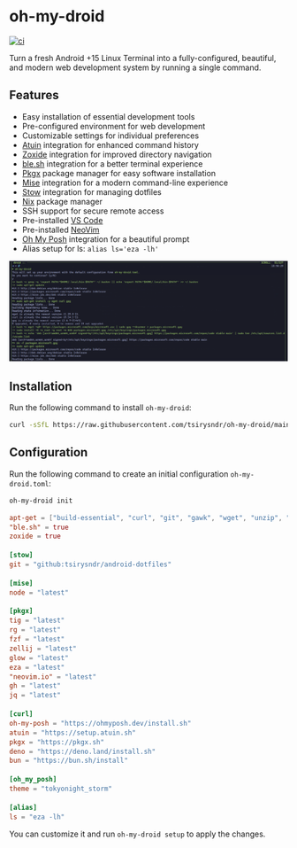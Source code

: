 # oh-my-droid
[![ci](https://github.com/tsirysndr/oh-my-droid/actions/workflows/ci.yml/badge.svg)](https://github.com/tsirysndr/oh-my-droid/actions/workflows/ci.yml)

Turn a fresh Android +15 Linux Terminal into a fully-configured, beautiful, and modern web development system by running a single command.

## Features
- Easy installation of essential development tools
- Pre-configured environment for web development
- Customizable settings for individual preferences
- [Atuin](https://atuin.sh/) integration for enhanced command history
- [Zoxide](https://github.com/ajeetdsouza/zoxide) integration for improved directory navigation
- [ble.sh](https://github.com/akinomyoga/ble.sh) integration for a better terminal experience
- [Pkgx](https://github.com/pkgxdev/pkgx) package manager for easy software installation
- [Mise](https://github.com/jdx/mise) integration for a modern command-line experience
- [Stow](https://www.gnu.org/software/stow) integration for managing dotfiles
- [Nix](https://github.com/NixOS/nix) package manager
- SSH support for secure remote access
- Pre-installed [VS Code](https://code.visualstudio.com/)
- Pre-installed [NeoVim](https://neovim.io/)
- [Oh My Posh](https://ohmyposh.dev/) integration for a beautiful prompt
- Alias setup for ls: `alias ls='eza -lh'`


![Preview](./preview.png)


## Installation

Run the following command to install `oh-my-droid`:

```bash
curl -sSfL https://raw.githubusercontent.com/tsirysndr/oh-my-droid/main/install.sh | bash
```

## Configuration

Run the following command to create an initial configuration `oh-my-droid.toml`:

```bash
oh-my-droid init
```

```toml
apt-get = ["build-essential", "curl", "git", "gawk", "wget", "unzip", "autoconf", "automake", "cmake", "tmux", "openssh-server", "openssh-client", "httpie", "code", "screenfetch", "stow"]
"ble.sh" = true
zoxide = true

[stow]
git = "github:tsirysndr/android-dotfiles"

[mise]
node = "latest"

[pkgx]
tig = "latest"
rg = "latest"
fzf = "latest"
zellij = "latest"
glow = "latest"
eza = "latest"
"neovim.io" = "latest"
gh = "latest"
jq = "latest"

[curl]
oh-my-posh = "https://ohmyposh.dev/install.sh"
atuin = "https://setup.atuin.sh"
pkgx = "https://pkgx.sh"
deno = "https://deno.land/install.sh"
bun = "https://bun.sh/install"

[oh_my_posh]
theme = "tokyonight_storm"

[alias]
ls = "eza -lh"
```

You can customize it and run `oh-my-droid setup` to apply the changes.